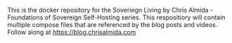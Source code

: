 This is the docker repository for the Soveriegn Living by Chris Almida - Foundations of Sovereign Self-Hosting series.
This respositiory will contain multiple compose files that are referenced by the blog posts and videos.
Follow along at https://blog.chrisalmida.com 
